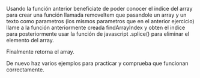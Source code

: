 Usando la función anterior beneficiate de poder conocer el indice del array para crear una función llamada removeItem que pasandole un array y un texto como parametros (los mismos parametros que en el anterior ejercicio) llame a la función anteriormente creada findArrayIndex y obten el indice para posteriormente usar la función de javascript .splice() para eliminar el elemento del array.

Finalmente retorna el array.

De nuevo haz varios ejemplos para practicar y comprueba que funcionan correctamente.
